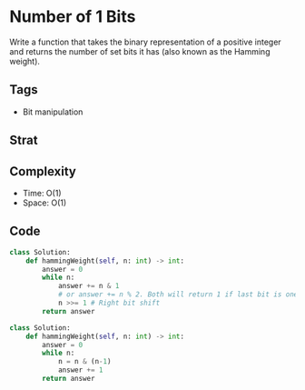 # Number of 1 Bits
Write a function that takes the binary representation of a positive integer and returns the number of
set bits
it has (also known as the Hamming weight).

## Tags
- Bit manipulation

## Strat

## Complexity

- Time: O(1)
- Space: O(1)

## Code

```python
class Solution:
    def hammingWeight(self, n: int) -> int:
        answer = 0
        while n:
            answer += n & 1
            # or answer += n % 2. Both will return 1 if last bit is one and 0 if last bit is 0
            n >>= 1 # Right bit shift
        return answer
```


```python
class Solution:
    def hammingWeight(self, n: int) -> int:
        answer = 0
        while n:
            n = n & (n-1)
            answer += 1
        return answer
```